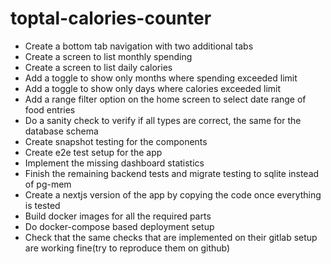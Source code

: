 # toptal-calories-counter

- Create a bottom tab navigation with two additional tabs
- Create a screen to list monthly spending
- Create a screen to list daily calories
- Add a toggle to show only months where spending exceeded limit
- Add a toggle to show only days where calories exceeded limit
- Add a range filter option on the home screen to select date range of food entries
- Do a sanity check to verify if all types are correct, the same for the database schema
- Create snapshot testing for the components
- Create e2e test setup for the app
- Implement the missing dashboard statistics
- Finish the remaining backend tests and migrate testing to sqlite instead of pg-mem
- Create a nextjs version of the app by copying the code once everything is tested
- Build docker images for all the required parts
- Do docker-compose based deployment setup
- Check that the same checks that are implemented on their gitlab setup are working fine(try to reproduce them on github)
